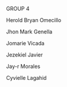 GROUP 4

Herold Bryan Omecillo

Jhon Mark Genella

Jomarie Vicada

Jezekiel Javier

Jay-r Morales

Cyvielle Lagahid
